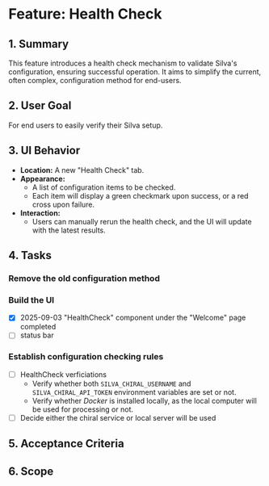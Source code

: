 # Feature: Health Check

## 1. Summary

This feature introduces a health check mechanism to validate Silva's configuration, ensuring successful operation. It aims to simplify the current, often complex, configuration method for end-users.

## 2. User Goal

For end users to easily verify their Silva setup.

## 3. UI Behavior

- **Location:** A new "Health Check" tab.
- **Appearance:**
  - A list of configuration items to be checked.
  - Each item will display a green checkmark upon success, or a red cross upon failure.
- **Interaction:**
  - Users can manually rerun the health check, and the UI will update with the latest results.

## 4. Tasks

### Remove the old configuration method

### Build the UI

- [x] 2025-09-03 "HealthCheck" component under the "Welcome" page completed
- [ ] status bar

### Establish configuration checking rules

- [ ] HealthCheck verficiations
  - Verify whether both `SILVA_CHIRAL_USERNAME` and `SILVA_CHIRAL_API_TOKEN` environment variables are set or not.
  - Verify whether _Docker_ is installed locally, as the local computer will be used for processing or not.
- [ ] Decide either the chiral service or local server will be used

## 5. Acceptance Criteria

## 6. Scope
